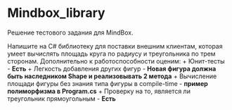 # Mindbox_library
Решение тестового задания для MindBox.

Напишите на C# библиотеку для поставки внешним клиентам, которая умеет вычислять площадь круга по радиусу и треугольника по трем сторонам. Дополнительно к работоспособности оценим:
        + Юнит-тесты - **Есть**
        + Легкость добавления других фигур - **Новая фигура должна быть наследником Shape и реализовывать 2 метода**
        + Вычисление площади фигуры без знания типа фигуры в compile-time - **пример полиморфизма в Program.cs**
        + Проверку на то, является ли треугольник прямоугольным - **Есть**


